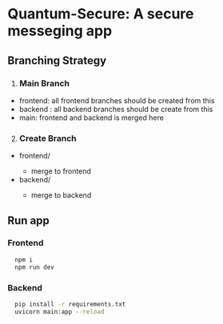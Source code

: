 # Quantum-Secure: A secure messeging app

## Branching Strategy

1. ### Main Branch
- frontend: all frontend branches should be created from this
- backend : all backend branches should be create from this
- main: frontend and backend is merged here

2. ### Create Branch
- frontend/<feature-name>
  - merge to frontend
- backend/<feature-name>
  - merge to backend


## Run app 
### Frontend
```bash
  npm i
  npm run dev
```

### Backend
```bash
  pip install -r requirements.txt
  uvicorn main:app --reload
```
